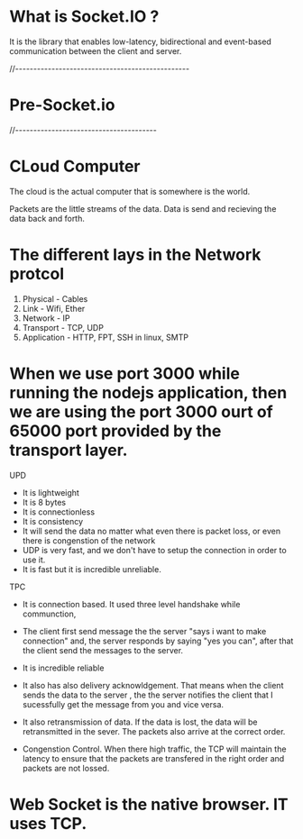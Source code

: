 # What is Socket.IO ?

It is the library that enables low-latency, bidirectional and event-based communication between the client and server.

//------------------------------------------------

# Pre-Socket.io

//---------------------------------------

# CLoud Computer

The cloud is the actual computer that is somewhere is the world.

Packets are the little streams of the data. Data is send and recieving the data back and forth.

# The different lays in the Network protcol

1. Physical - Cables
2. Link - Wifi, Ether
3. Network - IP
4. Transport - TCP, UDP
5. Application - HTTP, FPT, SSH in linux, SMTP

# When we use port 3000 while running the nodejs application, then we are using the port 3000 ourt of 65000 port provided by the transport layer.

UPD

- It is lightweight
- It is 8 bytes
- It is connectionless
- It is consistency
- It will send the data no matter what even there is packet loss, or even there is congenstion of the network
- UDP is very fast, and we don't have to setup the connection in order to use it.
- It is fast but it is incredible unreliable.

TPC

- It is connection based. It used three level handshake while communction,

- The client first send message the the server "says i want to make connection" and, the server responds by saying "yes you can", after that the client send the messages to the server.

- It is incredible reliable

- It also has also delivery acknowldgement. That means when the client sends the data to the server , the the server notifies the client that I sucessfully get the message from you and vice versa.

- It also retransmission of data. If the data is lost, the data will be retransmitted in the sever. The packets also arrive at the correct order.

- Congenstion Control. When there high traffic, the TCP will maintain the latency to ensure that the packets are transfered in the right order and packets are not lossed.

# Web Socket is the native browser. IT uses TCP.
 